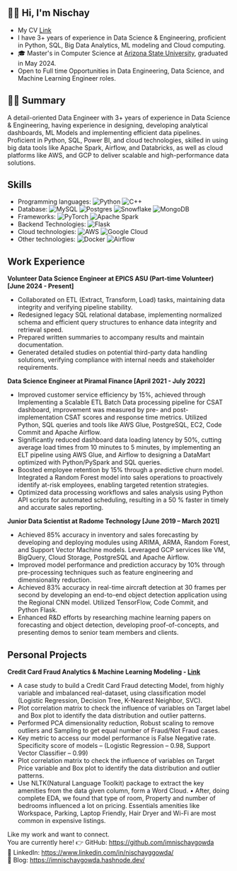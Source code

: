 
## 👋🏻  Hi, I'm Nischay
- My CV [Link](https://drive.google.com/file/d/1jtkWEVa9RTYMEuOaYutEv--yc2U6eieg/view?usp=sharing)
- I have 3+ years of experience in Data Science & Engineering, proficient in Python, SQL, Big Data Analytics, ML modeling and Cloud computing. 
- 🎓 Master's in Computer Science at [Arizona State University](https://asu.edu), graduated in May 2024.
- Open to Full time Opportunities in Data Engineering, Data Science, and Machine Learning Engineer roles.

## 👨‍💻 Summary
A detail-oriented Data Engineer with 3+ years of experience in Data Science & Engineering, having experience in designing,
developing analytical dashboards, ML Models and implementing efficient data pipelines. Proficient in Python, SQL, Power
BI, and cloud technologies, skilled in using big data tools like Apache Spark, Airflow, and Databricks, as well as cloud
platforms like AWS, and GCP to deliver scalable and high-performance data solutions.


## Skills

* Programming languages: ![Python](https://img.shields.io/badge/python-3670A0?style=for-the-badge&logo=python&logoColor=ffdd54) ![C++](https://img.shields.io/badge/c++-%2300599C.svg?style=for-the-badge&logo=c%2B%2B&logoColor=white) 
* Database: ![MySQL](https://img.shields.io/badge/mysql-%2300f.svg?style=for-the-badge&logo=mysql&logoColor=white) ![Postgres](https://img.shields.io/badge/postgres-%23316192.svg?style=for-the-badge&logo=postgresql&logoColor=white) ![Snowflake](https://img.shields.io/badge/Snowflake-29B5E8.svg?style=for-the-badge&logo=Snowflake&logoColor=white) ![MongoDB](https://img.shields.io/badge/MongoDB-47A248.svg?style=for-the-badge&logo=MongoDB&logoColor=white)
* Frameworks: ![PyTorch](https://img.shields.io/badge/PyTorch-%23EE4C2C.svg?style=for-the-badge&logo=PyTorch&logoColor=white) ![Apache Spark](https://img.shields.io/badge/Apache%20Spark-E25A1C.svg?style=for-the-badge&logo=Apache-Spark&logoColor=white)
* Backend Technologies: ![Flask](https://img.shields.io/badge/flask-%23000.svg?style=for-the-badge&logo=flask&logoColor=white)
* Cloud technologies: ![AWS](https://img.shields.io/badge/AWS-%23FF9900.svg?style=for-the-badge&logo=amazon-aws&logoColor=white) ![Google Cloud](https://img.shields.io/badge/Google%20Cloud-4285F4.svg?style=for-the-badge&logo=Google-Cloud&logoColor=white)
* Other technologies: ![Docker](https://img.shields.io/badge/docker-%230db7ed.svg?style=for-the-badge&logo=docker&logoColor=white) ![Airflow](https://img.shields.io/badge/Apache%20Airflow-017CEE.svg?style=for-the-badge&logo=Apache-Airflow&logoColor=white)

## Work Experience
**Volunteer Data Science Engineer at EPICS ASU (Part-time Volunteer) [June 2024 - Present]**
* Collaborated on ETL (Extract, Transform, Load) tasks, maintaining data integrity and verifying pipeline stability.
* Redesigned legacy SQL relational database, implementing normalized schema and efficient query structures to enhance data integrity and retrieval speed.
* Prepared written summaries to accompany results and maintain documentation.
* Generated detailed studies on potential third-party data handling solutions, verifying compliance with internal needs and stakeholder requirements.
  
**Data Science Engineer at Piramal Finance [April 2021 - July 2022]** 
* Improved customer service efficiency by 15%, achieved through Implementing a Scalable ETL Batch Data processing pipeline for CSAT dashboard, improvement was measured by pre- and post-implementation CSAT scores and response time metrics. Utilized Python, SQL queries and tools like AWS Glue, PostgreSQL, EC2, Code Commit and Apache Airflow.
* Significantly reduced dashboard data loading latency by 50%, cutting average load times from 10 minutes to 5 minutes, by implementing an ELT pipeline using AWS Glue, and Airflow to designing a DataMart optimized with Python/PySpark and SQL queries.
* Boosted employee retention by 15% through a predictive churn model. Integrated a Random Forest model into sales operations to proactively identify at-risk employees, enabling targeted retention strategies.
* Optimized data processing workflows and sales analysis using Python API scripts for automated scheduling, resulting in a 50 % faster in timely and accurate sales reporting.

**Junior Data Scientist at Radome Technology [June 2019 – March 2021]**
* Achieved 85% accuracy in inventory and sales forecasting by developing and deploying modules using ARIMA, ARMA, Random Forest, and Support Vector Machine models. Leveraged GCP services like VM, BigQuery, Cloud Storage, PostgreSQL and Apache Airflow.
* Improved model performance and prediction accuracy by 10% through pre-processing techniques such as feature engineering and dimensionality reduction.
* Achieved 83% accuracy in real-time aircraft detection at 30 frames per second by developing an end-to-end object detection application using the Regional CNN model. Utilized TensorFlow, Code Commit, and Python Flask.
* Enhanced R&D efforts by researching machine learning papers on forecasting and object detection, developing proof-of-concepts, and presenting demos to senior team members and clients.

## Personal Projects

**Credit Card Fraud Analytics & Machine Learning Modeling - [Link](https://github.com/imnischaygowda/Credit-Card-Fraud)**
* A case study to build a Credit Card Fraud detecting Model, from highly variable and imbalanced real-dataset, using classification model (Logistic Regression, Decision Tree, K-Nearest Neighbor, SVC).
* Plot correlation matrix to check the influence of variables on Target label and Box plot to identify the data distribution and outlier patterns.
* Performed PCA dimensionality reduction, Robust scaling to remove outliers and Sampling to get equal number of Fraud/Not Fraud cases.
* Key metric to access our model performance is False Negative rate. Specificity score of models – (Logistic Regression – 0.98, Support Vector Classifier – 0.99)
* Plot correlation matrix to check the influence of variables on Target Price variable and Box plot to identify the data distribution and outlier patterns.
* Use NLTK(Natural Language Toolkit) package to extract the key amenities from the data given column, form a Word Cloud. • After, doing complete EDA, we found that type of room, Property and number of bedrooms influenced a lot on pricing. Essentials amenities like Workspace, Parking, Laptop Friendly, Hair Dryer and Wi-Fi are most common in expensive listings.

Like my work and want to connect. <br/> 
You are currently here! 👉 GitHub: https://github.com/imnischaygowda  <br/>
👔 LinkedIn: https://www.linkedin.com/in/nischayggowda/  <br/>
📖 Blog: https://imnischaygowda.hashnode.dev/ <br/>
